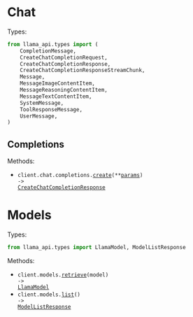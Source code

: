 # Chat

Types:

```python
from llama_api.types import (
    CompletionMessage,
    CreateChatCompletionRequest,
    CreateChatCompletionResponse,
    CreateChatCompletionResponseStreamChunk,
    Message,
    MessageImageContentItem,
    MessageReasoningContentItem,
    MessageTextContentItem,
    SystemMessage,
    ToolResponseMessage,
    UserMessage,
)
```

## Completions

Methods:

- <code title="post /v1/chat/completions">client.chat.completions.<a href="./src/llama_api/resources/chat/completions.py">create</a>(\*\*<a href="src/llama_api/types/chat/completion_create_params.py">params</a>) -> <a href="./src/llama_api/types/create_chat_completion_response.py">CreateChatCompletionResponse</a></code>

# Models

Types:

```python
from llama_api.types import LlamaModel, ModelListResponse
```

Methods:

- <code title="get /v1/models/{model}">client.models.<a href="./src/llama_api/resources/models.py">retrieve</a>(model) -> <a href="./src/llama_api/types/llama_model.py">LlamaModel</a></code>
- <code title="get /v1/models">client.models.<a href="./src/llama_api/resources/models.py">list</a>() -> <a href="./src/llama_api/types/model_list_response.py">ModelListResponse</a></code>
